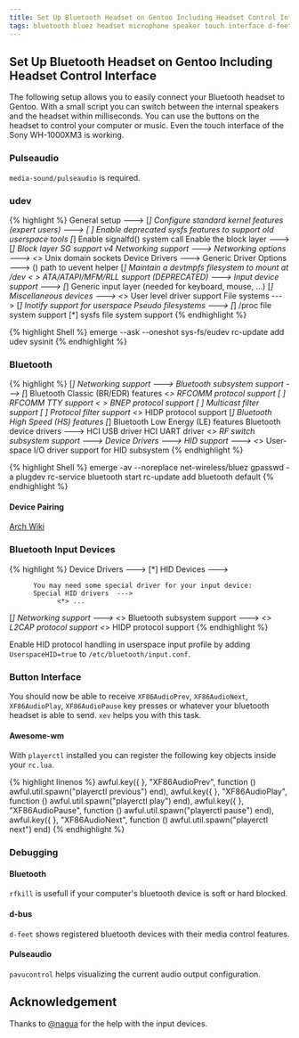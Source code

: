 ```yaml
---
title: Set Up Bluetooth Headset on Gentoo Including Headset Control Interface
tags: bluetooth bluez headset microphone speaker touch interface d-feet dbus sony wh-1000xm3
---
```


## Set Up Bluetooth Headset on Gentoo Including Headset Control Interface

The following setup allows you to easily connect your Bluetooth headset to
Gentoo. With a small script you can switch between the internal speakers and the
headset within milliseconds. You can use the buttons on the headset to control
your computer or music. Even the touch interface of the Sony WH-1000XM3 is
working.

### Pulseaudio

`media-sound/pulseaudio` is required.

### udev

{% highlight %}
General setup  --->
    [*] Configure standard kernel features (expert users)  --->
        [ ] Enable deprecated sysfs features to support old userspace tools
        [*] Enable signalfd() system call
Enable the block layer  --->
    [*] Block layer SG support v4
Networking support  --->
    Networking options  --->
        <*> Unix domain sockets
Device Drivers  --->
    Generic Driver Options  --->
        ()  path to uevent helper
        [*] Maintain a devtmpfs filesystem to mount at /dev
    < > ATA/ATAPI/MFM/RLL support (DEPRECATED)  --->
    Input device support  ---> 
        [*] Generic input layer (needed for keyboard, mouse, ...)
            [*] Miscellaneous devices  --->
                <*> User level driver support
File systems  --->
    [*] Inotify support for userspace
    Pseudo filesystems --->
        [*] /proc file system support
        [*] sysfs file system support
{% endhighlight %}

{% highlight Shell %}
emerge --ask --oneshot sys-fs/eudev
rc-update add udev sysinit
{% endhighlight %}

### Bluetooth

{% highlight %}
[*] Networking support --->
      <M>   Bluetooth subsystem support --->
              [*]   Bluetooth Classic (BR/EDR) features
              <*>     RFCOMM protocol support
              [ ]       RFCOMM TTY support
              < >     BNEP protocol support
              [ ]       Multicast filter support
              [ ]       Protocol filter support
              <*>     HIDP protocol support
              [*]     Bluetooth High Speed (HS) features
              [*]   Bluetooth Low Energy (LE) features
                    Bluetooth device drivers --->
                      <M> HCI USB driver
                      <M> HCI UART driver
      <*>   RF switch subsystem support --->
    Device Drivers --->
          HID support --->
            <*>   User-space I/O driver support for HID subsystem
{% endhighlight %}

{% highlight Shell %}
emerge -av --noreplace net-wireless/bluez
gpasswd -a <user> plugdev
rc-service bluetooth start
rc-update add bluetooth default
{% endhighlight %}

#### Device Pairing

[Arch Wiki](https://wiki.archlinux.org/index.php/bluetooth#Pairing)

### Bluetooth Input Devices

{% highlight %}
Device Drivers  --->
    [*] HID Devices  --->

          You may need some special driver for your input device:
          Special HID drivers  --->
                <*> ...

[*] Networking support  --->
    <*>   Bluetooth subsystem support  --->
          <*>   L2CAP protocol support
          <*>   HIDP protocol support<Paste>
{% endhighlight %}

Enable HID protocol handling in userspace input profile by adding
`UserspaceHID=true` to `/etc/bluetooth/input.conf`.

### Button Interface

You should now be able to receive `XF86AudioPrev`, `XF86AudioNext`,
`XF86AudioPlay`, `XF86AudioPause` key presses or whatever your bluetooth
headset is able to send. `xev` helps you with this task.

#### Awesome-wm

With `playerctl` installed you can register the following key objects inside
your `rc.lua`.

{% highlight linenos %}
awful.key({                   }, "XF86AudioPrev",
  function ()
	awful.util.spawn("playerctl previous")
  end),
awful.key({                   }, "XF86AudioPlay",
  function ()
	awful.util.spawn("playerctl play")
  end),
awful.key({                   }, "XF86AudioPause",
  function ()
	awful.util.spawn("playerctl pause")
  end),
awful.key({                   }, "XF86AudioNext",
  function ()
	awful.util.spawn("playerctl next")
  end)
{% endhighlight %}

### Debugging

#### Bluetooth

`rfkill` is usefull if your computer's bluetooth device is soft or hard blocked.

#### d-bus

`d-feet` shows registered bluetooth devices with their media control features.

#### Pulseaudio

`pavucontrol` helps visualizing the current audio output configuration.

## Acknowledgement

Thanks to [@nagua](https://github.com/nagua/) for the help with the input devices.
